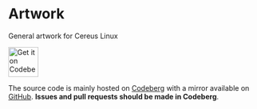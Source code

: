 # Artwork
General artwork for Cereus Linux

<a href="https://codeberg.org/cereus-linux/artwork">
    <img alt="Get it on Codeberg" src="https://get-it-on.codeberg.org/get-it-on-white-on-black.png" height="60">
</a>

The source code is mainly hosted on [Codeberg](https://codeberg.org/cereus-linux/artwork) with a mirror available on [GitHub](https://github.com/CereusLinuxProject/artwork). **Issues and pull requests should be made in Codeberg**.